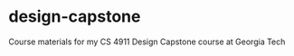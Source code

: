 design-capstone
===============

Course materials for my CS 4911 Design Capstone course at Georgia Tech
